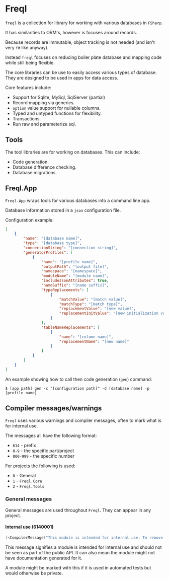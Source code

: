 # Freql

`freql` is a collection for library for working with various databases in `FSharp`.

It has similarities to ORM's, however is focuses around records.

Because records are immutable, object tracking is not needed
(and isn't very `f#` like anyway).

Instead `freql` focuses on reducing boiler plate database and mapping code 
while still being flexible.

The core libraries can be use to easily access various types of database. 
They are designed to be used in apps for data access.

Core features include:

* Support for Sqlite, MySql, SqlServer (partial)
* Record mapping via generics.
* `option` value support for nullable columns.
* Typed and untyped functions for flexibility.
* Transactions.
* Run raw and parameterize sql.


## Tools

The tool libraries are for working on databases. This can include:

* Code generation.
* Database difference checking.
* Database migrations.

## Freql.App

`Freql.App` wraps tools for various databases into a command line app.

Database information stored in a `json` configuration file.

Configuration example:

```json
[
    {
        "name": "[database name]",
        "type": "[database type]",
        "connectionString": "[connection string]",
        "generatorProfiles": [
            {
                "name": "[profile name]",
                "outputPath": "[output file]",
                "namespace": "[namespace]",
                "moduleName": "[module name]",
                "includeJsonAttributes": true,
                "nameSuffix": "[name suffix]",
                "typeReplacements": [
                    {
                        "matchValue": "[match value]",
                        "matchType": "[match type]",
                        "replacementValue": "[new value]",
                        "replacementInitValue": "[new initialization value]"
                    }
                ],
                "tableNameReplacements": [
                    {
                        "name": "[column name]",
                        "replacementName": "[new name]"
                    }
                ]
            }
        ]
    }
]
```

An example showing how to call then code generation (`gen`) command:

```shell
$ [app path] gen -c "[configuration path]" -d [database name] -p [profile name]
```


## Compiler messages/warnings

`Freql` uses various warnings and compiler messages, often to mark what is for internal use.

The messages all have the following format:

* `614` - prefix
* `0-9` - the specific part/project 
* `000-999` - the specific number

For projects the following is used:

* `0` - General
* `1` - `Freql.Core`
* `2` - `Freql.Tools`

### General messages

General messages are used throughout `Freql`. 
They can appear in any project.

#### Internal use (6140001)

```fsharp
[<CompilerMessage("This module is intended for internal use. To remove this warning add #nowarn \"6140001\"", 6140001)>]
```
This message signifies a module is intended for internal use and should not be seen as part of the public API.
It can also mean the module might not have documentation generated for it.

A module might be marked with this if it is used in automated tests but would otherwise be private.